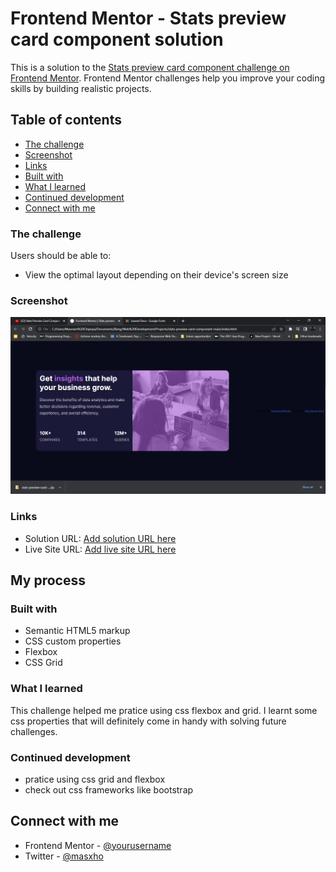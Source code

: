 # Frontend Mentor - Stats preview card component solution

This is a solution to the [Stats preview card component challenge on Frontend Mentor](https://www.frontendmentor.io/challenges/stats-preview-card-component-8JqbgoU62). Frontend Mentor challenges help you improve your coding skills by building realistic projects. 

## Table of contents

  - [The challenge](#the-challenge)
  - [Screenshot](#screenshot)
  - [Links](#links)
  - [Built with](#built-with)
  - [What I learned](#what-i-learned)
  - [Continued development](#continued-development)
- [Connect with me](#connect-with-me)




### The challenge

Users should be able to:

- View the optimal layout depending on their device's screen size

### Screenshot

![](./images/Screenshot%20(130).png)



### Links

- Solution URL: [Add solution URL here](https://your-solution-url.com)
- Live Site URL: [Add live site URL here](https://your-live-site-url.com)

## My process

### Built with

- Semantic HTML5 markup
- CSS custom properties
- Flexbox
- CSS Grid


### What I learned

This challenge helped me pratice using css flexbox and grid. I learnt some css properties that will definitely come in handy with solving future challenges.


### Continued development

- pratice using css grid and flexbox
- check out css frameworks like bootstrap



## Connect with me

- Frontend Mentor - [@yourusername](https://www.frontendmentor.io/profile/yourusername)
- Twitter - [@masxho](https://twitter.com/masxho)


